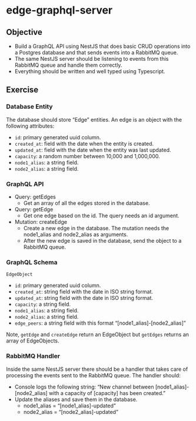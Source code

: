 # edge-graphql-server

## Objective

- Build a GraphQL API using NestJS that does basic CRUD operations into a Postgres database and that sends events into a RabbitMQ queue.
- The same NestJS server should be listening to events from this RabbitMQ queue and handle them correctly.
- Everything should be written and well typed using Typescript.

## Exercise

### Database Entity

The database should store “Edge” entities. An edge is an object with the following attributes:
- `id`: primary generated uuid column.
- `created_at`: field with the date when the entity is created.
- `updated_at`: field with the date when the entity was last updated.
- `capacity`: a random number between 10,000 and 1,000,000.
- `node1_alias`: a string field.
- `node2_alias`: a string field.

### GraphQL API

- Query: getEdges
    - Get an array of all the edges stored in the database.
- Query: getEdge
    - Get one edge based on the id. The query needs an id argument.
- Mutation: createEdge
    - Create a new edge in the database. The mutation needs the node1_alias and node2_alias as arguments.
    - After the new edge is saved in the database, send the object to a RabbitMQ queue.

### GraphQL Schema

`EdgeObject`
- `id`: primary generated uuid column.
- `created_at`: string field with the date in ISO string format.
- `updated_at`: string field with the date in ISO string format.
- `capacity`: a string field.
- `node1_alias`: a string field.
- `node2_alias`: a string field.
- `edge_peers`: a string field with this format “[node1_alias]-[node2_alias]”

Note, `getEdge` and `createEdge` return an EdgeObject but `getEdges` returns an array of EdgeObjects.

### RabbitMQ Handler

Inside the same NestJS server there should be a handler that takes care of processing the events sent to the RabbitMQ queue.
The handler should:
- Console logs the following string: “New channel between [node1_alias]-[node2_alias] with a capacity of [capacity] has been created.”
- Update the aliases and save them in the database.
    - node1_alias = “[node1_alias]-updated”
    - node2_alias = “[node2_alias]-updated”
